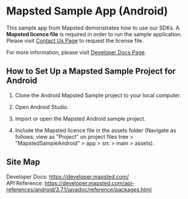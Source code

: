 <h1>Mapsted Sample App (Android)</h1>

This sample app from Mapsted demonstrates how to use our SDKs. A <b>Mapsted licence file</b> is required in order to run the sample application. Please visit <a href="https://mapsted.com/contact-us">Contact Us Page</a> to request the license file.

For more information, please visit <a href="https://developer.mapsted.com/">Developer Docs Page</a>.

<h2>How to Set Up a Mapsted Sample Project for Android</h2>

1. Clone the Android Mapsted Sample project to your local computer.

2. Open Android Studio.

3. Import or open the Mapsted Android sample project.

4. Include the Mapsted licence file in the assets folder (Navigate as follows: view as "Project" on project files tree > "MapstedSampleAndroid" > app > src > main > assets).

<h2>Site Map</h2>

Developer Docs: https://developer.mapsted.com/
<br/>API Reference: https://developer.mapsted.com/api-references/android/3.7.1/javadoc/reference/packages.html

